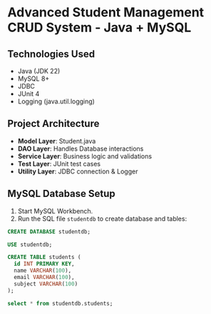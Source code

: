 # Advanced Student Management CRUD System - Java + MySQL

##  Technologies Used
- Java (JDK 22)
- MySQL 8+
- JDBC
- JUnit 4
- Logging (java.util.logging)

##  Project Architecture
- **Model Layer**: Student.java
- **DAO Layer**: Handles Database interactions
- **Service Layer**: Business logic and validations
- **Test Layer**: JUnit test cases
- **Utility Layer**: JDBC connection & Logger

## MySQL Database Setup

1. Start MySQL Workbench.
2. Run the SQL file `studentdb` to create database and tables:

```sql
CREATE DATABASE studentdb;

USE studentdb;

CREATE TABLE students (
  id INT PRIMARY KEY,
  name VARCHAR(100),
  email VARCHAR(100),
  subject VARCHAR(100)
); 

select * from studentdb.students;






